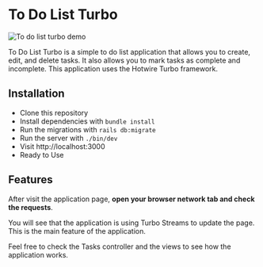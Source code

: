 # To Do List Turbo

![To do list turbo demo](https://i.ibb.co/7RWMJwk/20230905-190017-2.gif)

To Do List Turbo is a simple to do list application that allows you to create, edit, and delete tasks. It also allows you to mark tasks as complete and incomplete. This application uses the Hotwire Turbo framework.

## Installation
  - Clone this repository
  - Install dependencies with `bundle install`
  - Run the migrations with `rails db:migrate`
  - Run the server with `./bin/dev`	
  - Visit http://localhost:3000
  - Ready to Use

## Features
After visit the application page, **open your browser network tab and check the requests**. 

You will see that the application is using Turbo Streams to update the page. This is the main feature of the application.

Feel free to check the Tasks controller and the views to see how the application works.
